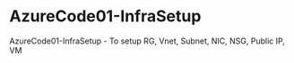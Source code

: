 # AzureCode01-InfraSetup
AzureCode01-InfraSetup - To setup RG, Vnet, Subnet, NIC, NSG, Public IP, VM
